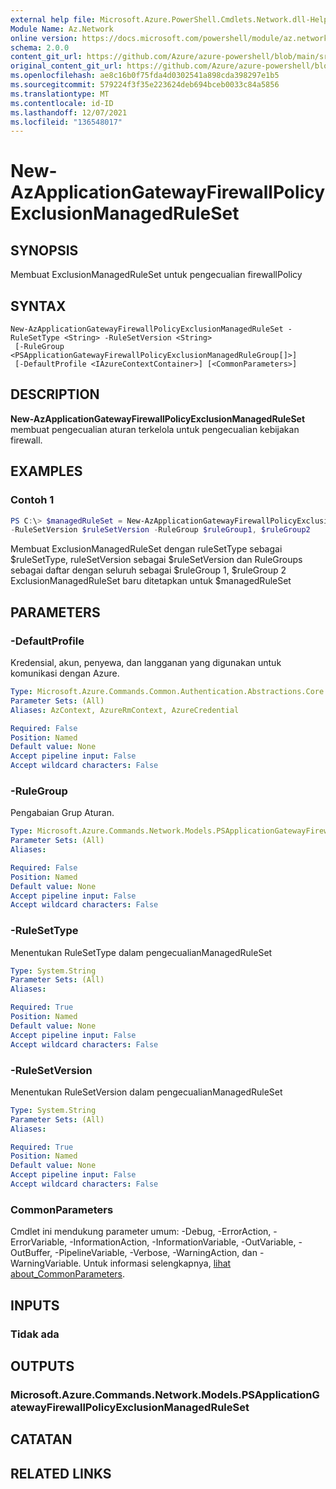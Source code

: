 ```yaml
---
external help file: Microsoft.Azure.PowerShell.Cmdlets.Network.dll-Help.xml
Module Name: Az.Network
online version: https://docs.microsoft.com/powershell/module/az.network/new-azapplicationgatewayfirewallpolicyexclusionmanagedruleset
schema: 2.0.0
content_git_url: https://github.com/Azure/azure-powershell/blob/main/src/Network/Network/help/New-AzApplicationGatewayFirewallPolicyExclusionManagedRuleSet.md
original_content_git_url: https://github.com/Azure/azure-powershell/blob/main/src/Network/Network/help/New-AzApplicationGatewayFirewallPolicyExclusionManagedRuleSet.md
ms.openlocfilehash: ae8c16b0f75fda4d0302541a898cda398297e1b5
ms.sourcegitcommit: 579224f3f35e223624deb694bceb0033c84a5856
ms.translationtype: MT
ms.contentlocale: id-ID
ms.lasthandoff: 12/07/2021
ms.locfileid: "136548017"
---
```

# New-AzApplicationGatewayFirewallPolicyExclusionManagedRuleSet

## SYNOPSIS
Membuat ExclusionManagedRuleSet untuk pengecualian firewallPolicy

## SYNTAX

```
New-AzApplicationGatewayFirewallPolicyExclusionManagedRuleSet -RuleSetType <String> -RuleSetVersion <String>
 [-RuleGroup <PSApplicationGatewayFirewallPolicyExclusionManagedRuleGroup[]>]
 [-DefaultProfile <IAzureContextContainer>] [<CommonParameters>]
```

## DESCRIPTION
**New-AzApplicationGatewayFirewallPolicyExclusionManagedRuleSet** membuat pengecualian aturan terkelola untuk pengecualian kebijakan firewall.

## EXAMPLES

### Contoh 1
```powershell
PS C:\> $managedRuleSet = New-AzApplicationGatewayFirewallPolicyExclusionManagedRuleSet -RuleSetType $ruleSetType 
-RuleSetVersion $ruleSetVersion -RuleGroup $ruleGroup1, $ruleGroup2
```

Membuat ExclusionManagedRuleSet dengan ruleSetType sebagai $ruleSetType, ruleSetVersion sebagai $ruleSetVersion dan RuleGroups sebagai daftar dengan seluruh sebagai $ruleGroup 1, $ruleGroup 2 ExclusionManagedRuleSet baru ditetapkan untuk $managedRuleSet

## PARAMETERS

### -DefaultProfile
Kredensial, akun, penyewa, dan langganan yang digunakan untuk komunikasi dengan Azure.

```yaml
Type: Microsoft.Azure.Commands.Common.Authentication.Abstractions.Core.IAzureContextContainer
Parameter Sets: (All)
Aliases: AzContext, AzureRmContext, AzureCredential

Required: False
Position: Named
Default value: None
Accept pipeline input: False
Accept wildcard characters: False
```

### -RuleGroup
Pengabaian Grup Aturan.

```yaml
Type: Microsoft.Azure.Commands.Network.Models.PSApplicationGatewayFirewallPolicyExclusionManagedRuleGroup[]
Parameter Sets: (All)
Aliases:

Required: False
Position: Named
Default value: None
Accept pipeline input: False
Accept wildcard characters: False
```

### -RuleSetType
Menentukan RuleSetType dalam pengecualianManagedRuleSet

```yaml
Type: System.String
Parameter Sets: (All)
Aliases:

Required: True
Position: Named
Default value: None
Accept pipeline input: False
Accept wildcard characters: False
```

### -RuleSetVersion
Menentukan RuleSetVersion dalam pengecualianManagedRuleSet

```yaml
Type: System.String
Parameter Sets: (All)
Aliases:

Required: True
Position: Named
Default value: None
Accept pipeline input: False
Accept wildcard characters: False
```

### CommonParameters
Cmdlet ini mendukung parameter umum: -Debug, -ErrorAction, -ErrorVariable, -InformationAction, -InformationVariable, -OutVariable, -OutBuffer, -PipelineVariable, -Verbose, -WarningAction, dan -WarningVariable. Untuk informasi selengkapnya, [lihat about_CommonParameters](http://go.microsoft.com/fwlink/?LinkID=113216).

## INPUTS

### Tidak ada

## OUTPUTS

### Microsoft.Azure.Commands.Network.Models.PSApplicationGatewayFirewallPolicyExclusionManagedRuleSet

## CATATAN

## RELATED LINKS
